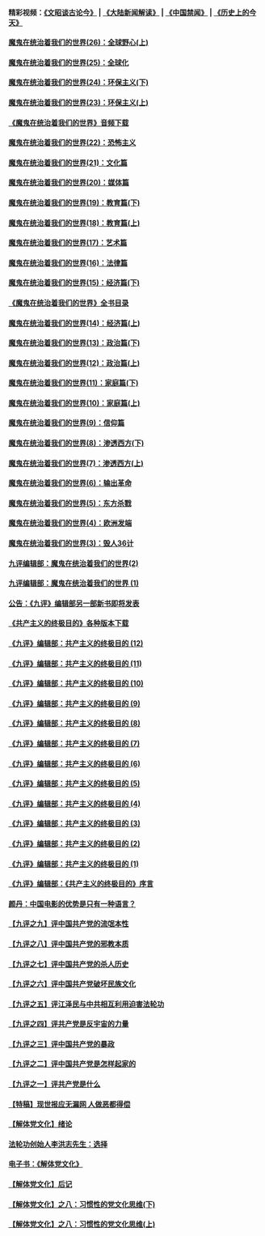 #### 精彩视频：[《文昭谈古论今》](https://github.com/gfw-breaker/wenzhao/blob/master/README.md?t=12220631) | [《大陆新闻解读》](https://github.com/gfw-breaker/ntdtv-comedy/blob/master/README.md?t=12220631) | [《中国禁闻》](https://github.com/gfw-breaker/ntdtv-news/blob/master/README.md?t=12220631) | [《历史上的今天》](https://github.com/gfw-breaker/today-in-history/blob/master/README.md?t=12220631) 

#### [魔鬼在统治着我们的世界(26)：全球野心(上)](../pages/nsc422/n10900318.md?t=12220631) 

#### [魔鬼在统治着我们的世界(25)：全球化](../pages/nsc422/n10788205.md?t=12220631) 

#### [魔鬼在统治着我们的世界(24)：环保主义(下)](../pages/nsc422/n10695307.md?t=12220631) 

#### [魔鬼在统治着我们的世界(23)：环保主义(上)](../pages/nsc422/n10688613.md?t=12220631) 

#### [《魔鬼在统治着我们的世界》音频下载](../pages/nsc422/n10635553.md?t=12220631) 

#### [魔鬼在统治着我们的世界(22)：恐怖主义](../pages/nsc422/n10614727.md?t=12220631) 

#### [魔鬼在统治着我们的世界(21)：文化篇](../pages/nsc422/n10597706.md?t=12220631) 

#### [魔鬼在统治着我们的世界(20)：媒体篇](../pages/nsc422/n10586579.md?t=12220631) 

#### [魔鬼在统治着我们的世界(19)：教育篇(下)](../pages/nsc422/n10564808.md?t=12220631) 

#### [魔鬼在统治着我们的世界(18)：教育篇(上)](../pages/nsc422/n10526970.md?t=12220631) 

#### [魔鬼在统治着我们的世界(17)：艺术篇](../pages/nsc422/n10499093.md?t=12220631) 

#### [魔鬼在统治着我们的世界(16)：法律篇](../pages/nsc422/n10485969.md?t=12220631) 

#### [魔鬼在统治着我们的世界(15)：经济篇(下)](../pages/nsc422/n10469975.md?t=12220631) 

#### [《魔鬼在统治着我们的世界》全书目录](../pages/nsc422/n10464261.md?t=12220631) 

#### [魔鬼在统治着我们的世界(14)：经济篇(上)](../pages/nsc422/n10457370.md?t=12220631) 

#### [魔鬼在统治着我们的世界(13)：政治篇(下)](../pages/nsc422/n10448270.md?t=12220631) 

#### [魔鬼在统治着我们的世界(12)：政治篇(上)](../pages/nsc422/n10444576.md?t=12220631) 

#### [魔鬼在统治着我们的世界(11)：家庭篇(下)](../pages/nsc422/n10440961.md?t=12220631) 

#### [魔鬼在统治着我们的世界(10)：家庭篇(上)](../pages/nsc422/n10435448.md?t=12220631) 

#### [魔鬼在统治着我们的世界(9)：信仰篇](../pages/nsc422/n10432159.md?t=12220631) 

#### [魔鬼在统治着我们的世界(8)：渗透西方(下)](../pages/nsc422/n10429603.md?t=12220631) 

#### [魔鬼在统治着我们的世界(7)：渗透西方(上)](../pages/nsc422/n10426013.md?t=12220631) 

#### [魔鬼在统治着我们的世界(6)：输出革命](../pages/nsc422/n10421536.md?t=12220631) 

#### [魔鬼在统治着我们的世界(5)：东方杀戮](../pages/nsc422/n10417707.md?t=12220631) 

#### [魔鬼在统治着我们的世界(4)：欧洲发端](../pages/nsc422/n10414890.md?t=12220631) 

#### [魔鬼在统治着我们的世界(3)：毁人36计](../pages/nsc422/n10411583.md?t=12220631) 

#### [九评编辑部：魔鬼在统治着我们的世界(2)](../pages/nsc422/n10410036.md?t=12220631) 

#### [九评编辑部：魔鬼在统治着我们的世界 (1)](../pages/nsc422/n10406825.md?t=12220631) 

#### [公告：《九评》编辑部另一部新书即将发表](../pages/nsc422/n10405104.md?t=12220631) 

#### [《共产主义的终极目的》各种版本下载](../pages/nsc422/n10022138.md?t=12220631) 

#### [《九评》编辑部：共产主义的终极目的 (12)](../pages/nsc422/n9933272.md?t=12220631) 

#### [《九评》编辑部：共产主义的终极目的 (11)](../pages/nsc422/n9924973.md?t=12220631) 

#### [《九评》编辑部：共产主义的终极目的 (10)](../pages/nsc422/n9920883.md?t=12220631) 

#### [《九评》编辑部：共产主义的终极目的 (9)](../pages/nsc422/n9916363.md?t=12220631) 

#### [《九评》编辑部：共产主义的终极目的 (8)](../pages/nsc422/n9912488.md?t=12220631) 

#### [《九评》编辑部：共产主义的终极目的 (7)](../pages/nsc422/n9901176.md?t=12220631) 

#### [《九评》编辑部：共产主义的终极目的 (6)](../pages/nsc422/n9899359.md?t=12220631) 

#### [《九评》编辑部：共产主义的终极目的 (5)](../pages/nsc422/n9893174.md?t=12220631) 

#### [《九评》编辑部：共产主义的终极目的 (4)](../pages/nsc422/n9891246.md?t=12220631) 

#### [《九评》编辑部：共产主义的终极目的 (3)](../pages/nsc422/n9879879.md?t=12220631) 

#### [《九评》编辑部：共产主义的终极目的 (2)](../pages/nsc422/n9876205.md?t=12220631) 

#### [《九评》编辑部：共产主义的终极目的 (1)](../pages/nsc422/n9865857.md?t=12220631) 

#### [《九评》编辑部：《共产主义的终极目的》序言](../pages/nsc422/n9862666.md?t=12220631) 

#### [颜丹：中国电影的优势是只有一种语言？](../pages/nsc422/n9583062.md?t=12220631) 

#### [【九评之九】评中国共产党的流氓本性](../pages/nsc422/n737542.md?t=12220631) 

#### [【九评之八】评中国共产党的邪教本质](../pages/nsc422/n735942.md?t=12220631) 

#### [【九评之七】评中国共产党的杀人历史](../pages/nsc422/n733806.md?t=12220631) 

#### [【九评之六】评中国共产党破坏民族文化](../pages/nsc422/n731667.md?t=12220631) 

#### [【九评之五】评江泽民与中共相互利用迫害法轮功](../pages/nsc422/n730058.md?t=12220631) 

#### [【九评之四】评共产党是反宇宙的力量](../pages/nsc422/n727814.md?t=12220631) 

#### [【九评之三】评中国共产党的暴政](../pages/nsc422/n725597.md?t=12220631) 

#### [【九评之二】评中国共产党是怎样起家的](../pages/nsc422/n723946.md?t=12220631) 

#### [【九评之一】评共产党是什么](../pages/nsc422/n722529.md?t=12220631) 

#### [【特稿】现世报应无漏网 人做恶都得偿](../pages/nsc422/n4215167.md?t=12220631) 

#### [【解体党文化】绪论](../pages/nsc422/n1449356.md?t=12220631) 

#### [法轮功创始人李洪志先生：选择](../pages/nsc422/n3580738.md?t=12220631) 

#### [电子书：《解体党文化》](../pages/nsc422/n1573484.md?t=12220631) 

#### [【解体党文化】后记](../pages/nsc422/n1531999.md?t=12220631) 

#### [【解体党文化】之八：习惯性的党文化思维(下)](../pages/nsc422/n1526477.md?t=12220631) 

#### [【解体党文化】之八：习惯性的党文化思维(上)](../pages/nsc422/n1520631.md?t=12220631) 

